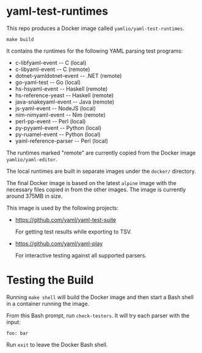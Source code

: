 yaml-test-runtimes
==================

This repo produces a Docker image called `yamlio/yaml-test-runtimes`.

```
make build
```

It contains the runtimes for the following YAML parsing test programs:

* c-libfyaml-event -- C (local)
* c-libyaml-event -- C (remote)
* dotnet-yamldotnet-event -- .NET (remote)
* go-yaml-test -- Go (local)
* hs-hsyaml-event -- Haskell (remote)
* hs-reference-yeast -- Haskell (remote)
* java-snakeyaml-event -- Java (remote)
* js-yaml-event -- NodeJS (local)
* nim-nimyaml-event -- Nim (remote)
* perl-pp-event -- Perl (local)
* py-pyyaml-event -- Python (local)
* py-ruamel-event -- Python (local)
* yaml-reference-parser -- Perl (local)

The runtimes marked "remote" are currently copied from the Docker image
`yamlio/yaml-editor`.

The local runtimes are built in separate images under the `docker/` directory.

The final Docker image is based on the latest `alpine` image with the necessary
files copied in from the other images.
The image is currently around 375MB in size.

This image is used by the following projects:

* https://github.com/yaml/yaml-test-suite

  For getting test results while exporting to TSV.

* https://github.com/yaml/yaml-play

  For interactive testing against all supported parsers.

# Testing the Build

Running `make shell` will build the Docker image and then start a Bash shell in
a container running the image.

From this Bash prompt, run `check-testers`.
It will try each parser with the input:
```
foo: bar
```

Run `exit` to leave the Docker Bash shell.
